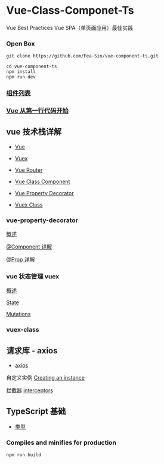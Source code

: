 # Vue-Class-Componet-Ts

Vue Best Practices
Vue SPA（单页面应用）最佳实践

### Open Box

```
git clone https://github.com/Fea-Sin/vue-component-ts.git

cd vue-component-ts
npm install
npm run dev
```

### [组件列表](./docs/component.md)

### [Vue 从第一行代码开始](./docs/vue/start.md)

## vue 技术栈详解

- [Vue](https://cn.vuejs.org/v2/guide/)

- [Vuex](https://vuex.vuejs.org/zh/)

- [Vue Router](https://router.vuejs.org/zh/installation.html)

- [Vue Class Component](https://class-component.vuejs.org/guide/class-component.html#data)

- [Vue Property Decorator](https://github.com/kaorun343/vue-property-decorator)

- [Vuex Class](https://github.com/ktsn/vuex-class)

### vue-property-decorator

[概述](./docs/overview.md)

[@Component 详解](./docs/@Component.md)

[@Prop 详解](./docs/@Prop.md)

### vue 状态管理 vuex

[概述](./docs/vuex/overview.md)

[State](./docs/vuex/state.md)

[Mutations](./docs/vuex/mutations.md)

### vuex-class

## 请求库 - axios

- [axios](https://github.com/axios/axios)

自定义实例
[Creating an instance](./docs/axios/instance.md)

拦截器
[interceptors](./docs/axios/interceptors.md)

## TypeScript 基础

- [类型](./docs/ts/type.md)

### Compiles and minifies for production

```
npm run build
```
